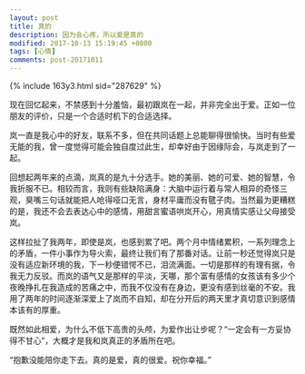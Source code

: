 ```yaml
---
layout: post
title: 真的
description: 因为会心疼，所以爱是真的
modified: 2017-10-13 15:19:45 +0800
tags: [心情]
comments: post-20171011
---
```


{% include 163y3.html sid="287629" %}

现在回忆起来，不禁感到十分羞恼，最初跟岚在一起，并非完全出于爱。正如一位朋友的评价，只是一个合适时机下的合适选择。

岚一直是我心中的好友，联系不多，但在共同话题上总能聊得很愉快。当时有些爱无能的我，曾一度觉得可能会独自度过此生，却幸好由于因缘际会，与岚走到了一起。

回想起两年来的点滴，岚真的是九十分选手。她的美丽、她的可爱、她的智慧，令我折服不已。相较而言，我则有些缺陷满身：大脑中运行着与常人相异的奇怪三观，臭嘴三句话就能把人呛得哑口无言，身材平庸而没有毽子肉。当然最为更糟糕的是，我还不会去表达心中的感情，用甜言蜜语哄岚开心，用真情实感让父母接受岚。

这样拉扯了我两年，即使是岚，也感到累了吧。两个月中情绪累积，一系列理念上的矛盾，一件小事作为导火索，最终让我们有了那番对话。让前一秒还觉得岚只是没有适应新环境的我，下一秒便错愕不已，泪流满面。一切是那样的有理有据，令我无力反驳。而岚的语气又是那样的平淡，天哪，那个富有感情的女孩该有多少个夜晚挣扎在我造成的苦痛之中，而我不仅没有在身边，更没有感到丝毫的不安。我用了两年的时间逐渐深爱上了岚而不自知，却在分开后的两天里才真切意识到感情本该有的厚重。

既然如此相爱，为什么不低下高贵的头颅，为爱作出让步呢？“一定会有一方妥协得不甘心”，大概才是我和岚真正的矛盾所在吧。

“抱歉没能陪你走下去。真的是爱，真的很爱。祝你幸福。”

